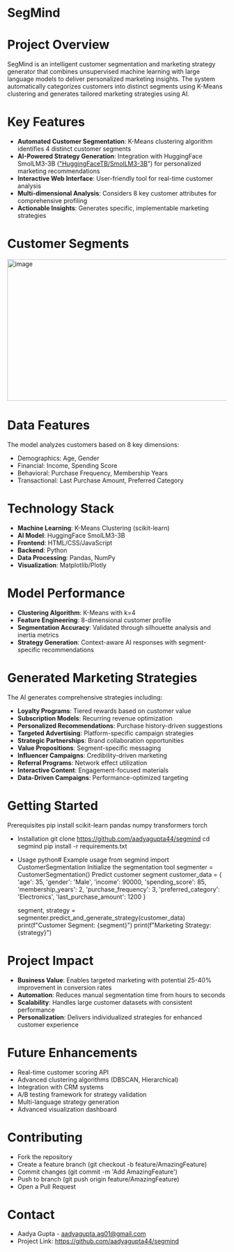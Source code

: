 # SegMind

# Project Overview
SegMind is an intelligent customer segmentation and marketing strategy generator that combines unsupervised machine learning with large language models to deliver personalized marketing insights. The system automatically categorizes customers into distinct segments using K-Means clustering and generates tailored marketing strategies using AI.

 # Key Features

- **Automated Customer Segmentation**: K-Means clustering algorithm identifies 4 distinct customer segments
- **AI-Powered Strategy Generation**: Integration with HuggingFace SmolLM3-3B (["HuggingFaceTB/SmolLM3-3B](https://huggingface.co/HuggingFaceTB/SmolLM3-3B)") for personalized marketing recommendations
- **Interactive Web Interface**: User-friendly tool for real-time customer analysis
- **Multi-dimensional Analysis**: Considers 8 key customer attributes for comprehensive profiling
- **Actionable Insights**: Generates specific, implementable marketing strategies

 # Customer Segments
<img width="791" height="324" alt="image" src="https://github.com/user-attachments/assets/fcc2bf46-cc65-408d-a44d-14c4ece65151" />

# Data Features
The model analyzes customers based on 8 key dimensions:

- Demographics: Age, Gender
- Financial: Income, Spending Score
- Behavioral: Purchase Frequency, Membership Years
- Transactional: Last Purchase Amount, Preferred Category

 # Technology Stack
- **Machine Learning**: K-Means Clustering (scikit-learn)
- **AI Model**: HuggingFace SmolLM3-3B
- **Frontend**: HTML/CSS/JavaScript
- **Backend**: Python
- **Data Processing**: Pandas, NumPy
- **Visualization**: Matplotlib/Plotly 

# Model Performance

- **Clustering Algorithm**: K-Means with k=4
- **Feature Engineering**: 8-dimensional customer profile
- **Segmentation Accuracy**: Validated through silhouette analysis and inertia metrics
- **Strategy Generation**: Context-aware AI responses with segment-specific recommendations 

# Generated Marketing Strategies
The AI generates comprehensive strategies including:

- **Loyalty Programs**: Tiered rewards based on customer value
- **Subscription Models**: Recurring revenue optimization
- **Personalized Recommendations**: Purchase history-driven suggestions
- **Targeted Advertising**: Platform-specific campaign strategies
- **Strategic Partnerships**: Brand collaboration opportunities
- **Value Propositions**: Segment-specific messaging
- **Influencer Campaigns**: Credibility-driven marketing
- **Referral Programs**: Network effect utilization
- **Interactive Content**: Engagement-focused materials
- **Data-Driven Campaigns**: Performance-optimized targeting

# Getting Started
Prerequisites
pip install scikit-learn pandas numpy transformers torch
-  Installation
  git clone https://github.com/aadyagupta44/segmind
  cd segmind
  pip install -r requirements.txt
- Usage
  python# Example usage
  from segmind import CustomerSegmentation
  Initialize the segmentation tool
   segmenter = CustomerSegmentation()
  Predict customer segment
   customer_data = {
    'age': 35,
    'gender': 'Male',
    'income': 90000,
    'spending_score': 85,
    'membership_years': 2,
    'purchase_frequency': 3,
    'preferred_category': 'Electronics',
    'last_purchase_amount': 1200
   }

  segment, strategy = segmenter.predict_and_generate_strategy(customer_data)
  print(f"Customer Segment: {segment}")
  print(f"Marketing Strategy: {strategy}")

# Project Impact

- **Business Value**: Enables targeted marketing with potential 25-40% improvement in conversion rates
- **Automation**: Reduces manual segmentation time from hours to seconds
- **Scalability**: Handles large customer datasets with consistent performance
- **Personalization**: Delivers individualized strategies for enhanced customer experience

 # Future Enhancements

 - Real-time customer scoring API
 - Advanced clustering algorithms (DBSCAN, Hierarchical)
 - Integration with CRM systems
 - A/B testing framework for strategy validation
 - Multi-language strategy generation
 - Advanced visualization dashboard

 # Contributing

- Fork the repository
- Create a feature branch (git checkout -b feature/AmazingFeature)
- Commit changes (git commit -m 'Add AmazingFeature')
- Push to branch (git push origin feature/AmazingFeature)
- Open a Pull Request


 # Contact
- Aadya Gupta - aadyagupta.ag01@gmail.com
- Project Link: https://github.com/aadyagupta44/segmind
